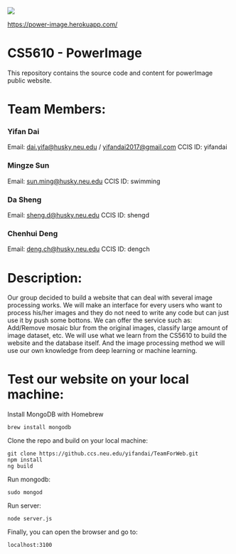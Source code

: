 ![](https://github.ccs.neu.edu/yifandai/TeamForWeb/blob/master/images/LOGO.png)

https://power-image.herokuapp.com/

# CS5610 - PowerImage
This repository contains the source code and content for powerImage public website.

# Team Members:

### Yifan Dai
Email: dai.yifa@husky.neu.edu / yifandai2017@gmail.com
CCIS ID: yifandai

### Mingze Sun
Email: sun.ming@husky.neu.edu
CCIS ID: swimming

### Da Sheng
Email: sheng.d@husky.neu.edu
CCIS ID: shengd

### Chenhui Deng
Email: deng.ch@husky.neu.edu
CCIS ID: dengch

# Description: 
Our group decided to build a website that can deal with several image processing works. We will make an interface for every users who want to process his/her images and they do not need to write any code but can just use it by push some bottons. We can offer the service such as: Add/Remove mosaic blur from the original images, classify large amount of image dataset, etc. We will use what we learn from the CS5610 to build the website and the database itself. And the image processing method we will use our own knowledge from deep learning or machine learning.

# Test our website on your local machine:
Install MongoDB with Homebrew
```
brew install mongodb
```
Clone the repo and build on your local machine:
```
git clone https://github.ccs.neu.edu/yifandai/TeamForWeb.git
npm install
ng build
```
Run mongodb:
```
sudo mongod
```
Run server:
```
node server.js
```
Finally, you can open the browser and go to: 
```
localhost:3100
```
